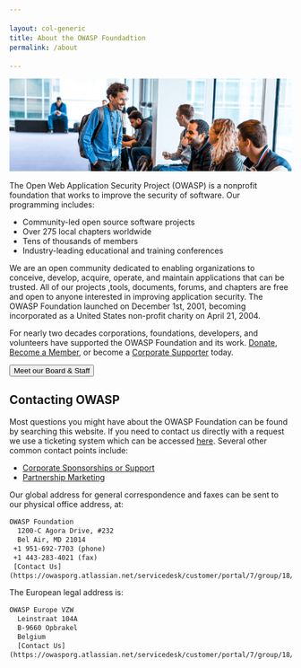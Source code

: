 ```yaml
---

layout: col-generic
title: About the OWASP Foundadtion
permalink: /about

---
```

<img src="/assets/images/web/about_header.png" alt="Attendees at a Global AppSec Conference">

The Open Web Application Security Project (OWASP) is a nonprofit foundation that works to improve the security of software. Our programming includes:

- Community-led open source software projects
- Over 275 local chapters worldwide
- Tens of thousands of members
- Industry-leading educational and training conferences

We are an open community dedicated to enabling organizations to conceive, develop, acquire, operate, and maintain applications that can be trusted. All of our projects ,tools, documents, forums, and chapters are free and open to anyone interested in improving application security. The OWASP Foundation launched on December 1st, 2001, becoming incorporated as a United States non-profit charity on April 21, 2004.

For nearly two decades corporations, foundations, developers, and volunteers have supported the OWASP Foundation and its work. [Donate](/donate), [Become a Member](/membership), or become a [Corporate Supporter](/supporters) today.

<a href="/corporate" target="_blank" rel="noopener"><button class="cta-button grey">Meet our Board & Staff</button></a>


## Contacting OWASP
Most questions you might have about the OWASP Foundation can be found by searching this website. If you need to contact us directly with a request we use a ticketing system which can be accessed [here](https://owasporg.atlassian.net/servicedesk/customer/portal/7/create/72). Several other common contact points include:

- [Corporate Sponsorships or Support](mailto:kelly.santalucia@owasp.com)
- [Partnership Marketing](mailto:lisa.jones@owasp.com)

Our global address for general correspondence and faxes can be sent to our physical office address, at: 

```
OWASP Foundation
  1200-C Agora Drive, #232
  Bel Air, MD 21014
 +1 951-692-7703 (phone)
 +1 443-283-4021 (fax)
 [Contact Us](https://owasporg.atlassian.net/servicedesk/customer/portal/7/group/18/create/72)
```
The European legal address is:

```
OWASP Europe VZW
  Leinstraat 104A
  B-9660 Opbrakel
  Belgium
  [Contact Us](https://owasporg.atlassian.net/servicedesk/customer/portal/7/group/18/create/72)
```
